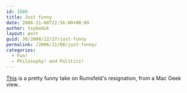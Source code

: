 ```yaml
---
id: 1586
title: Just funny
date: 2006-11-08T22:56:00+00:00
author: tsykoduk
layout: post
guid: 30/2008/12/27/just-funny
permalink: /2006/11/08/just-funny/
categories:
  - Fun!
  - Philosophy! and Politics!
---
```

<a href="http://www.boingboing.net/2006/11/08/rumsfeld_resignation.html">This</a> is a pretty funny take on Rumsfeld's resignation, from a Mac Geek view..
